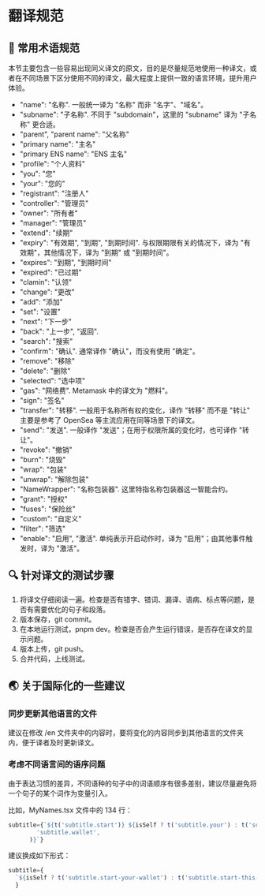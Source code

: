 # 翻译规范

## 📌 常用术语规范

本节主要包含一些容易出现同义译文的原文，目的是尽量规范地使用一种译文，或者在不同场景下区分使用不同的译文，最大程度上提供一致的语言环境，提升用户体验。

- "name": "名称". 一般统一译为 "名称" 而非 "名字"、"域名"。
- "subname": "子名称". 不同于 "subdomain"，这里的 "subname" 译为 "子名称" 更合适。
- "parent", "parent name": "父名称"
- "primary name": "主名"
- "primary ENS name": "ENS 主名"
- "profile": "个人资料"
- "you": "您"
- "your": "您的"
- "registrant": "注册人"
- "controller": "管理员"
- "owner": "所有者"
- "manager": "管理员"
- "extend": "续期"
- "expiry": "有效期", "到期", "到期时间". 与权限期限有关的情况下，译为 "有效期"，其他情况下，译为 "到期" 或 "到期时间"。
- "expires": "到期", "到期时间"
- "expired": "已过期"
- "clamin": "认领"
- "change": "更改"
- "add": "添加"
- "set": "设置"
- "next": "下一步"
- "back": "上一步", "返回".
- "search": "搜索"
- "confirm": "确认". 通常译作 "确认"，而没有使用 "确定"。
- "remove": "移除"
- "delete": "删除"
- "selected": "选中项"
- "gas": "网络费". Metamask 中的译文为 "燃料"。
- "sign": "签名"
- "transfer": "转移". 一般用于名称所有权的变化，译作 "转移" 而不是 "转让" 主要是参考了 OpenSea 等主流应用在同等场景下的译文。
- "send": "发送". 一般译作 "发送"；在用于权限所属的变化时，也可译作 "转让"。
- "revoke": "撤销"
- "burn": "烧毁"
- "wrap": "包装"
- "unwrap": "解除包装"
- "NameWrapper": "名称包装器". 这里特指名称包装器这一智能合约。
- "grant": "授权"
- "fuses": "保险丝"
- "custom": "自定义"
- "filter": "筛选"
- "enable": "启用", "激活". 单纯表示开启动作时，译为 "启用"；由其他事件触发时，译为 "激活"。

## 🔍 针对译文的测试步骤

1. 将译文仔细阅读一遍。检查是否有错字、错词、漏译、语病、标点等问题，是否有需要优化的句子和段落。
2. 版本保存，git commit。
3. 在本地运行测试，pnpm dev。检查是否会产生运行错误，是否存在译文的显示问题。
4. 版本上传，git push。
5. 合并代码，上线测试。

## 🌏 关于国际化的一些建议

### 同步更新其他语言的文件

建议在修改 /en 文件夹中的内容时，要将变化的内容同步到其他语言的文件夹内，便于译者及时更新译文。

### 考虑不同语言间的语序问题

由于表达习惯的差异，不同语种的句子中的词语顺序有很多差别，建议尽量避免将一个句子的某个词作为变量引入。

比如，MyNames.tsx 文件中的 134 行：

```ts
subtitle={`${t('subtitle.start')} ${isSelf ? t('subtitle.your') : t('subtitle.this')} ${t(
        'subtitle.wallet',
      )}`}
```

建议换成如下形式：

```ts
subtitle={
  `${isSelf ? t('subtitle.start-your-wallet') : t('subtitle.start-this-wallet')}`
  }
```
